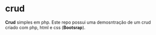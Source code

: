 # crud
<b>Crud</b> simples em php.
Este repo possui uma demosntração de um crud criado com php, html e css (<b>Bootsrap</b>).
